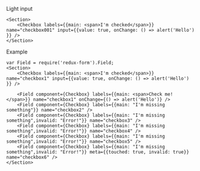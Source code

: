 Light input

    <Section>
        <Checkbox labels={{main: <span>I'm checked</span>}} name="checkbox001" input={{value: true, onChange: () => alert('Hello') }} />
    </Section>


Example

    var Field = require('redux-form').Field;
    <Section>
        <Checkbox labels={{main: <span>I'm checked</span>}} name="checkbox1" input={{value: true, onChange: () => alert('Hello') }} />

        <Field component={Checkbox} labels={{main: <span>Check me!</span>}} name="checkbox1" onChange={() => alert('Hello')} />
        <Field component={Checkbox} labels={{main: "I'm missing something"}} name="checkbox2" />
        <Field component={Checkbox} labels={{main: "I'm missing something",invalid: "Error!"}} name="checkbox3" />
        <Field component={Checkbox} labels={{main: "I'm missing something",invalid: "Error!"}} name="checkbox4" />
        <Field component={Checkbox} labels={{main: "I'm missing something",invalid: "Error!"}} name="checkbox5" />
        <Field component={Checkbox} labels={{main: "I'm missing something",invalid: "Error!"}} meta={{touched: true, invalid: true}} name="checkbox6" />
    </Section>
